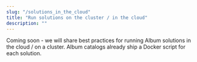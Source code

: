 ```yaml
---
slug: "/solutions_in_the_cloud"
title: "Run solutions on the cluster / in the cloud"
description: ""
---
```

Coming soon - we will share best practices for running Album solutions in the cloud / on a cluster. Album catalogs already ship a Docker script for each solution. 